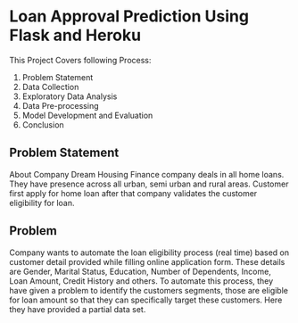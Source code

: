 # Loan Approval Prediction Using Flask and Heroku


This Project Covers following Process:

1. Problem Statement
2. Data Collection
3. Exploratory Data Analysis
4. Data Pre-processing 
5. Model Development and Evaluation
6. Conclusion


## Problem Statement
About Company
Dream Housing Finance company deals in all home loans. They have presence across all urban, semi urban and rural areas. Customer first apply for home loan after that company validates the customer eligibility for loan.

## Problem
Company wants to automate the loan eligibility process (real time) based on customer detail provided while filling online application form. These details are Gender, Marital Status, Education, Number of Dependents, Income, Loan Amount, Credit History and others. To automate this process, they have given a problem to identify the customers segments, those are eligible for loan amount so that they can specifically target these customers. Here they have provided a partial data set.
